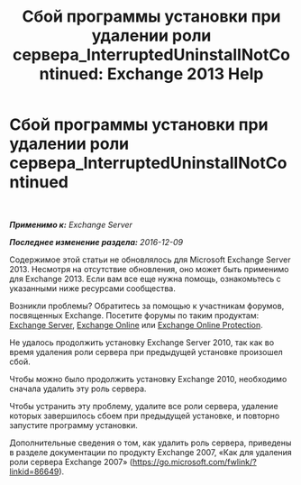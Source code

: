 ﻿---
title: 'Сбой программы установки при удалении роли сервера_InterruptedUninstallNotContinued: Exchange 2013 Help'
TOCTitle: Сбой программы установки при удалении роли сервера_InterruptedUninstallNotContinued
ms:assetid: 187967b2-cb28-45d7-8858-2a083c1ebe58
ms:mtpsurl: https://technet.microsoft.com/ru-ru/library/ms.exch.setupreadiness.interrupteduninstallnotcontinued(v=EXCHG.150)
ms:contentKeyID: 50487545
ms.date: 05/22/2018
mtps_version: v=EXCHG.150
ms.translationtype: MT
---

# Сбой программы установки при удалении роли сервера\_InterruptedUninstallNotContinued

 

_**Применимо к:** Exchange Server_

_**Последнее изменение раздела:** 2016-12-09_

Содержимое этой статьи не обновлялось для Microsoft Exchange Server 2013. Несмотря на отсутствие обновления, оно может быть применимо для Exchange 2013. Если вам все еще нужна помощь, ознакомьтесь с указанными ниже ресурсами сообщества.

Возникли проблемы? Обратитесь за помощью к участникам форумов, посвященных Exchange. Посетите форумы по таким продуктам: [Exchange Server](https://go.microsoft.com/fwlink/p/?linkid=60612), [Exchange Online](https://go.microsoft.com/fwlink/p/?linkid=267542) или [Exchange Online Protection](https://go.microsoft.com/fwlink/p/?linkid=285351).

Не удалось продолжить установку Exchange Server 2010, так как во время удаления роли сервера при предыдущей установке произошел сбой.

Чтобы можно было продолжить установку Exchange 2010, необходимо сначала удалить эту роль сервера.

Чтобы устранить эту проблему, удалите все роли сервера, удаление которых завершилось сбоем при предыдущей установке, и повторно запустите программу установки.

Дополнительные сведения о том, как удалить роль сервера, приведены в разделе документации по продукту Exchange 2007, «Как для удаления роли сервера Exchange 2007» (<https://go.microsoft.com/fwlink/?linkid=86649>).


